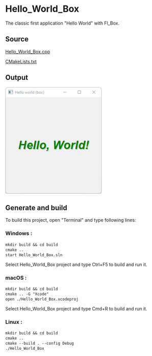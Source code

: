 # Hello_World_Box

The classic first application "Hello World" with Fl_Box.

## Source

[Hello_World_Box.cpp](Hello_World_Box.cpp)

[CMakeLists.txt](CMakeLists.txt)

## Output

![output](../../../docs/Pictures/Examples/Hello_World_Box.png)

## Generate and build

To build this project, open "Terminal" and type following lines:

### Windows :

``` shell
mkdir build && cd build
cmake .. 
start Hello_World_Box.sln
```

Select Hello_World_Box project and type Ctrl+F5 to build and run it.

### macOS :

``` shell
mkdir build && cd build
cmake .. -G "Xcode"
open ./Hello_World_Box.xcodeproj
```

Select Hello_World_Box project and type Cmd+R to build and run it.

### Linux :

``` shell
mkdir build && cd build
cmake .. 
cmake --build . --config Debug
./Hello_World_Box
```
